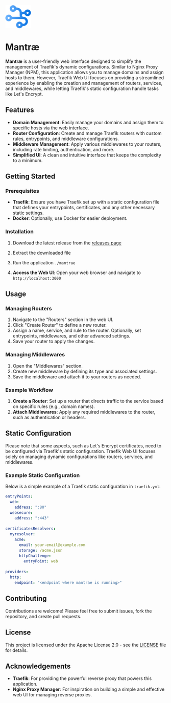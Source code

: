 <img src="./web/src/lib/images/logo.png" width="80">

# Mantræ

**Mantræ** is a user-friendly web interface designed to simplify the management of Traefik's dynamic configurations. Similar to Nginx Proxy Manager (NPM), this application allows you to manage domains and assign hosts to them. However, Traefik Web UI focuses on providing a streamlined experience by enabling the creation and management of routers, services, and middlewares, while letting Traefik's static configuration handle tasks like Let's Encrypt.

## Features

- **Domain Management**: Easily manage your domains and assign them to specific hosts via the web interface.
- **Router Configuration**: Create and manage Traefik routers with custom rules, entrypoints, and middleware configurations.
- **Middleware Management**: Apply various middlewares to your routers, including rate limiting, authentication, and more.
- **Simplified UI**: A clean and intuitive interface that keeps the complexity to a minimum.

## Getting Started

### Prerequisites

- **Traefik**: Ensure you have Traefik set up with a static configuration file that defines your entrypoints, certificates, and any other necessary static settings.
- **Docker**: Optionally, use Docker for easier deployment.

### Installation

1. Download the latest release from the [releases page](https://github.com/MizuchiLabs/traefik-web/releases)

1. Extract the downloaded file

1. Run the application `./mantrae`

1. **Access the Web UI**:
   Open your web browser and navigate to `http://localhost:3000`

## Usage

### Managing Routers

1. Navigate to the "Routers" section in the web UI.
1. Click "Create Router" to define a new router.
1. Assign a name, service, and rule to the router. Optionally, set entrypoints, middlewares, and other advanced settings.
1. Save your router to apply the changes.

### Managing Middlewares

1. Open the "Middlewares" section.
1. Create new middleware by defining its type and associated settings.
1. Save the middleware and attach it to your routers as needed.

### Example Workflow

1. **Create a Router**: Set up a router that directs traffic to the service based on specific rules (e.g., domain names).
1. **Attach Middlewares**: Apply any required middlewares to the router, such as authentication or headers.

## Static Configuration

Please note that some aspects, such as Let's Encrypt certificates, need to be configured via Traefik's static configuration. Traefik Web UI focuses solely on managing dynamic configurations like routers, services, and middlewares.

### Example Static Configuration

Below is a simple example of a Traefik static configuration in `traefik.yml`:

```yaml
entryPoints:
  web:
    address: ":80"
  websecure:
    address: ":443"

certificatesResolvers:
  myresolver:
    acme:
      email: your-email@example.com
      storage: /acme.json
      httpChallenge:
        entryPoint: web

providers:
  http:
    endpoint: "<endpoint where mantrae is running>"
```

## Contributing

Contributions are welcome! Please feel free to submit issues, fork the repository, and create pull requests.

## License

This project is licensed under the Apache License 2.0 - see the [LICENSE](LICENSE) file for details.

## Acknowledgements

- **Traefik**: For providing the powerful reverse proxy that powers this application.
- **Nginx Proxy Manager**: For inspiration on building a simple and effective web UI for managing reverse proxies.
